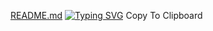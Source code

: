 [README.md](https://github.com/Revanth-sabretooth-02/Revanth-sabretooth-02/files/9493876/README.md)
<a href="https://git.io/typing-svg"><img src="https://readme-typing-svg.herokuapp.com?font=Fira+code&duration=4000&pause=1000&color=FF5D5D&width=435&lines=%22Hi+%2C+my+name+is+Revanth.+;I'm+currently+working+on+developing+;my+skills+in+web+development." alt="Typing SVG" /></a>
Copy To Clipboard
